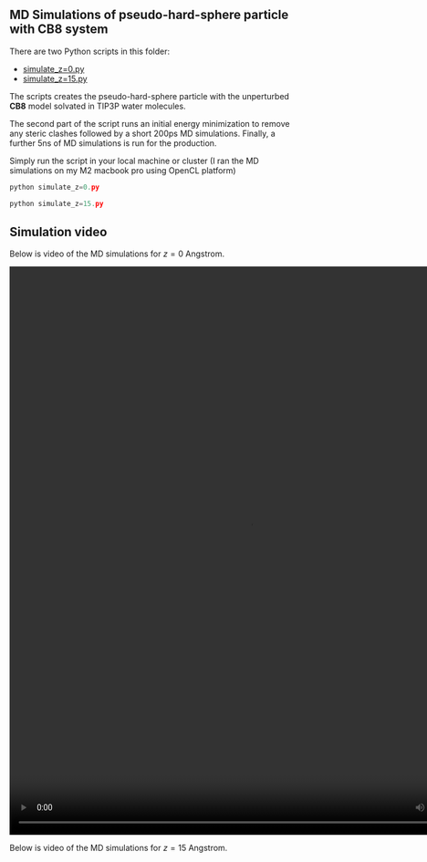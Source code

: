 ## MD Simulations of pseudo-hard-sphere particle with CB8 system
There are two Python scripts in this folder:
* [simulate_z=0.py](simulate_z=0.py)
* [simulate_z=15.py](simulate_z=15.py)

The scripts creates the pseudo-hard-sphere particle with the unperturbed **CB8** model solvated in TIP3P water molecules. 

The second part of the script runs an initial energy minimization to remove any steric clashes followed by a short 200ps MD simulations. Finally, a further 5ns of MD simulations is run for the production.

Simply run the script in your local machine or cluster (I ran the MD simulations on my M2 macbook pro using OpenCL platform)

```python
python simulate_z=0.py
```
```python
python simulate_z=15.py
```

## Simulation video
Below is video of the MD simulations for $z=0$ Angstrom.

<video width="840" height="997" controls>
  <source src="z_initial/movie.mpg" type="video/mpg">
</video>

Below is video of the MD simulations for $z=15$ Angstrom.